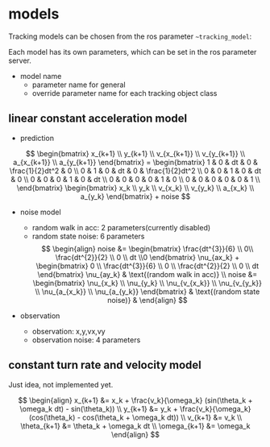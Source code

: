 # models

Tracking models can be chosen from the ros parameter `~tracking_model`:

Each model has its own parameters, which can be set in the ros parameter server.

- model name
  - parameter name for general
  - override parameter name for each tracking object class

## linear constant acceleration model

- prediction

$$
\begin{bmatrix}
x_{k+1} \\
y_{k+1} \\
v_{x_{k+1}} \\
v_{y_{k+1}} \\
a_{x_{k+1}} \\
a_{y_{k+1}}
\end{bmatrix} =
\begin{bmatrix}
1 & 0 & dt & 0 & \frac{1}{2}dt^2 & 0 \\
0 & 1 & 0 & dt & 0 & \frac{1}{2}dt^2 \\
0 & 0 & 1 & 0 & dt & 0 \\
0 & 0 & 0 & 1 & 0 & dt \\
0 & 0 & 0 & 0 & 1 & 0 \\
0 & 0 & 0 & 0 & 0 & 1 \\
\end{bmatrix}
\begin{bmatrix}
x_k \\
y_k \\
v_{x_k} \\
v_{y_k} \\
a_{x_k} \\
a_{y_k}
\end{bmatrix} + noise
$$

- noise model

  - random walk in acc: 2 parameters(currently disabled)
  - random state noise: 6 parameters
    $$
    \begin{align}
    noise &= \begin{bmatrix}
    \frac{dt^{3}}{6} \\ 0\\ \frac{dt^{2}}{2} \\ 0 \\ dt \\0
    \end{bmatrix} \nu_{ax_k} + \begin{bmatrix}
    0 \\ \frac{dt^{3}}{6} \\ 0 \\ \frac{dt^{2}}{2} \\ 0 \\ dt
    \end{bmatrix} \nu_{ay_k}  &  \text{(random walk in acc)} \\
    noise &= \begin{bmatrix}
    \nu_{x_k} \\ \nu_{y_k} \\ \nu_{v_{x_k}} \\ \nu_{v_{y_k}} \\ \nu_{a_{x_k}} \\ \nu_{a_{y_k}}
    \end{bmatrix} &
     \text{(random state noise)} &
    \end{align}
    $$

- observation
  - observation: x,y,vx,vy
  - observation noise: 4 parameters

## constant turn rate and velocity model

Just idea, not implemented yet.

$$
\begin{align}
x_{k+1} &= x_k + \frac{v_k}{\omega_k} (sin(\theta_k + \omega_k dt) - sin(\theta_k)) \\
y_{k+1} &= y_k + \frac{v_k}{\omega_k} (cos(\theta_k) - cos(\theta_k + \omega_k dt)) \\
v_{k+1} &= v_k \\
\theta_{k+1} &= \theta_k + \omega_k dt \\
\omega_{k+1} &= \omega_k
\end{align}
$$
